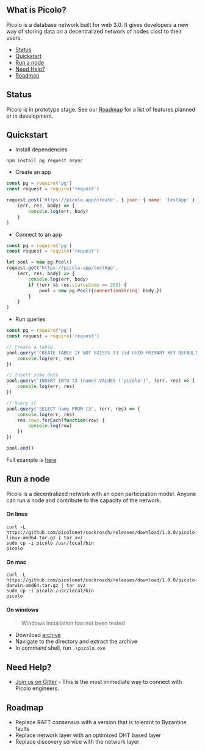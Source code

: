 ## What is Picolo?

Picolo is a database network built for web 3.0. It gives developers a new way of storing data on a decentralized network
of nodes clost to their users.
- [Status](#status)
- [Quickstart](#quickstart)
- [Run a node](#run-a-node)
- [Need Help?](#need-help)
- [Roadmap](#roadmap)

## Status

Picolo is in prototype stage. See our [Roadmap](#roadmap) for a list of features planned or in development.

## Quickstart

- Install dependencies

```
npm install pg request async
```
- Create an app
```javascript
const pg = require('pg')
const request = require('request')

request.post('https://picolo.app/create', { json: { name: 'testApp' } },
    (err, res, body) => {
        console.log(err, body)
    }
)
```
- Connect to an app
```javascript
const pg = require('pg')
const request = require('request')

let pool = new pg.Pool()
request.get('https://picolo.app/testApp',
    (err, res, body) => {
        console.log(err, body)
        if (!err && res.statusCode == 200) {
            pool = new pg.Pool({connectionString: body,})
        }
    }
)
```
- Run queries
```javascript
const pg = require('pg')
const request = require('request')

// Create a table
pool.query('CREATE TABLE IF NOT EXISTS t3 (id UUID PRIMARY KEY DEFAULT gen_random_uuid(), name STRING)', (err, res) => {
    console.log(err, res)
})

// Insert some data
pool.query("INSERT INTO t3 (name) VALUES ('picolo')", (err, res) => {
    console.log(err, res)
})

// Query it
pool.query('SELECT name FROM t3', (err, res) => {
    console.log(err, res)
    res.rows.forEach(function(row) {
        console.log(row)
    })
})

pool.end()
```
Full example is [here](https://github.com/picolonet/picolo-examples/blob/master/nodejs/index.js)

## Run a node

Picolo is a decentralized network with an open participation model. Anyone can run a node and
contribute to the capacity of the network.

#### On linux
```
curl -L https://github.com/picolonet/cockroach/releases/download/1.0.0/picolo-linux-amd64.tar.gz | tar xvz
sudo cp -i picolo /usr/local/bin
picolo
```

#### On mac
```
curl -L https://github.com/picolonet/cockroach/releases/download/1.0.0/picolo-darwin-amd64.tar.gz | tar xvz
sudo cp -i picolo /usr/local/bin
picolo
```

#### On windows
  > Windows installation has not been tested
  - Download [archive](https://github.com/picolonet/cockroach/releases/download/1.0.0/picolo-windows-amd64.tar.gz)
  - Navigate to the directory and extract the archive
  - In command shell, run `.\picolo.exe`


## Need Help?

- [Join us on Gitter](https://gitter.im/picolonet/general) - This is the most immediate
  way to connect with Picolo engineers.

## Roadmap

- Replace RAFT consensus with a version that is tolerant to Byzantine faults
- Replace network layer with an optimized DHT based layer
- Replace discovery service with the network layer
